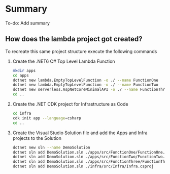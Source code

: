 # Summary

To-do: Add summary

## How does the lambda project got created?

To recreate this same project structure execute the following commands

1. Create the .NET6 C# Top Level Lambda Function 

    ```bash
    mkdir apps
    cd apps
    dotnet new lambda.EmptyTopLevelFunction -o ./ --name FunctionOne
    dotnet new lambda.EmptyTopLevelFunction -o ./ --name FunctionTwo
    dotnet new serverless.AspNetCoreMinimalAPI -o ./ --name FunctionThree
    cd ..
    ```

1. Create the .NET CDK project for Infrastructure as Code

    ```bash
    cd infra
    cdk init app --language=csharp
    cd ..
    ```

1. Create the Visual Studio Solution file and add the Apps and Infra projects to the Solution

    ```bash
    dotnet new sln --name DemoSolution
    dotnet sln add DemoSolution.sln ./apps/src/FunctionOne/FunctionOne.csproj 
    dotnet sln add DemoSolution.sln ./apps/src/FunctionTwo/FunctionTwo.csproj
    dotnet sln add DemoSolution.sln ./apps/src/FunctionThree/FunctionThree.csproj
    dotnet sln add DemoSolution.sln ./infra/src/Infra/Infra.csproj
    ```
